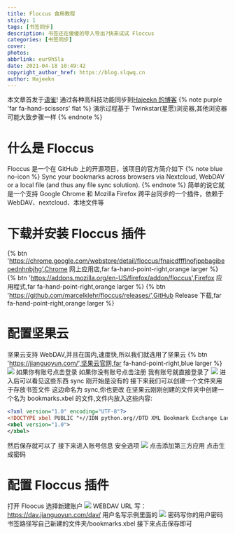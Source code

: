 ```yaml
---
title: Floccus 食用教程
sticky: 1
tags: [书签同步]
description: 书签还在傻傻的导入导出?快来试试 Floccus
categories: [书签同步]
cover:
photos:
abbrlink: eur9h5la
date: 2021-04-18 10:49:42
copyright_author_href: https://blog.slqwq.cn
author: Hajeekn
---
```


本文章首发于[语雀](https://www.yuque.com/ladjeek/ygg4q6)!
通过各种高科技功能同步到[Hajeekn 的博客](https://blog.slqwq.cn)
{% note purple 'far fa-hand-scissors' flat %}
演示过程基于 Twinkstar(星愿)浏览器,其他浏览器可能大致步骤一样
{% endnote %}

# 什么是 Floccus

Floccus 是一个在 GitHub 上的开源项目，该项目的官方简介如下
{% note blue no-icon %}
Sync your bookmarks across browsers via Nextcloud, WebDAV or a local file (and thus any file sync solution).
{% endnote %}
简单的说它就是一个支持 Google Chrome 和 Mozilla Firefox 跨平台同步的一个插件，依赖于 WebDAV、nextcloud、本地文件等

# 下载并安装 Floccus 插件

{% btn 'https://chrome.google.com/webstore/detail/floccus/fnaicdffflnofjppbagibeoednhnbjhg',Chrome 网上应用店,far fa-hand-point-right,orange larger %}
{% btn 'https://addons.mozilla.org/en-US/firefox/addon/floccus',Firefox 应用程式,far fa-hand-point-right,orange larger %}
{% btn 'https://github.com/marcelklehr/floccus/releases/',GitHub Release 下载,far fa-hand-point-right,orange larger %}

# 配置坚果云

坚果云支持 WebDAV,并且在国内,速度快,所以我们就选用了坚果云
{% btn 'https://jianguoyun.com/',坚果云官网,far fa-hand-point-right,blue larger %}
![](https://cdn.nlark.com/yuque/0/2021/png/12488964/1618715005283-b7177acd-b9df-4944-98cf-3300bb5852c7.png#clientId=ub7b6890d-a77c-4&from=paste&height=416&id=ub6f124b8&margin=%5Bobject%20Object%5D&originHeight=832&originWidth=1892&originalType=binary&size=453598&status=done&style=none&taskId=u281f9883-1a8a-4cde-a9b4-7aa5901cc9a&width=946)
如果你有账号点击登录
如果你没有账号点击注册
我有账号就直接登录了
![](https://cdn.nlark.com/yuque/0/2021/png/12488964/1618715053686-61e82c8f-55a8-4eab-bf0f-7fb26304b4ae.png#clientId=ub7b6890d-a77c-4&from=paste&height=434&id=u47e5d876&margin=%5Bobject%20Object%5D&originHeight=867&originWidth=1920&originalType=binary&size=118308&status=done&style=none&taskId=u5dde7d28-f41c-4ba5-ae0a-87630de0953&width=960)
进入后可以看见这些东西
sync 刚开始是没有的
接下来我们可以创建一个文件夹用于存放书签文件
这边命名为 sync,你也更改
在坚果云刚刚创建的文件夹中创建一个名为 bookmarks.xbel 的文件,文件内放入这些内容:

```xml
<?xml version="1.0" encoding="UTF-8"?>
<!DOCTYPE xbel PUBLIC "+//IDN python.org//DTD XML Bookmark Exchange Language 1.0//EN//XML" "http://pyxml.sourceforge.net/topics/dtds/xbel.dtd">
<xbel version="1.0">
</xbel>

```

然后保存就可以了
接下来进入账号信息
安全选项
![](https://cdn.nlark.com/yuque/0/2021/png/12488964/1618715264758-87aea430-8870-45fe-9913-cad3d0d3d44b.png#clientId=ub7b6890d-a77c-4&from=paste&height=371&id=ub1eca642&margin=%5Bobject%20Object%5D&originHeight=741&originWidth=1627&originalType=binary&size=100495&status=done&style=none&taskId=u928bf8b5-b52a-412e-ad3a-8b704bc32f8&width=813.5) 点击添加第三方应用
点击生成密码

# 配置 Floccus 插件

打开 Floocus 选择新建账户
![](https://cdn.nlark.com/yuque/0/2021/png/12488964/1618716477649-7f62e615-ae1b-4b4b-ba68-e9a20720ad4c.png#clientId=ub7b6890d-a77c-4&from=paste&height=295&id=u2197c51b&margin=%5Bobject%20Object%5D&originHeight=589&originWidth=975&originalType=binary&size=53403&status=done&style=none&taskId=ub7053c12-eb72-4fc7-a0a1-b52dacab720&width=487.5)
WEBDAV URL 写： https://dav.jianguoyun.com/dav/
用户名写示例里面的
![](https://cdn.nlark.com/yuque/0/2021/png/12488964/1618716522014-b579dd15-99e7-4a70-bf69-74906eeaffe2.png#clientId=ub7b6890d-a77c-4&from=paste&height=144&id=uc5e5cb15&margin=%5Bobject%20Object%5D&originHeight=288&originWidth=718&originalType=binary&size=17383&status=done&style=none&taskId=u2736370c-5ae5-4d74-bf74-6b5cf08e07a&width=359)
密码写你的用户密码
书签路径写自己新建的文件夹/bookmarks.xbel
接下来点击保存即可
